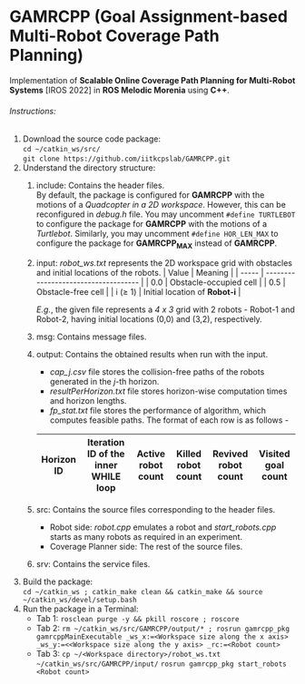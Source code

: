 # GAMRCPP (Goal Assignment-based Multi-Robot Coverage Path Planning)
Implementation of **Scalable Online Coverage Path Planning for Multi-Robot Systems** [IROS 2022] in **ROS Melodic Morenia** using **C++**.

###### Instructions:

1.  Download the source code package:<br/> 
    `cd ~/catkin_ws/src/`<br/> 
    `git clone https://github.com/iitkcpslab/GAMRCPP.git`
2.  Understand the directory structure:<br/> 
    1.  include: Contains the header files.<br/> 
        By default, the package is configured for **GAMRCPP** with the motions of a *Quadcopter in a 2D workspace*. However, this can be reconfigured in *debug.h* file. You may uncomment `#define TURTLEBOT` to configure the package for **GAMRCPP** with the motions of a *Turtlebot*. Similarly, you may uncomment `#define HOR_LEN_MAX` to configure the package for **GAMRCPP<sub>MAX</sub>** instead of **GAMRCPP**. 
    2.  input: *robot_ws.txt* represents the 2D workspace grid with obstacles and initial locations of the robots. 
         | Value      | Meaning                              |
         | -----      | ------------------------------------ |
         | 0.0        | Obstacle-occupied cell               |
         | 0.5        | Obstacle-free cell                   |
         | i (&ge; 1) | Initial location of **Robot-i**      |

        *E.g.*, the given file represents a *4 x 3* grid with 2 robots - Robot-1 and Robot-2, having initial locations (0,0) and (3,2), respectively. 
    3.  msg: Contains message files. 
    4.  output: Contains the obtained results when run with the input. 
        * *cap_j.csv* file stores the collision-free paths of the robots generated in the *j*-th horizon. 
        * *resultPerHorizon.txt* file stores horizon-wise computation times and horizon lengths. 
        * *fp_stat.txt* file stores the performance of algorithm, which computes feasible paths. The format of each row is as follows -<br/> 

        | Horizon ID | Iteration ID of the inner WHILE loop | Active robot count | Killed robot count | Revived robot count | Visited goal count |
        | ---------- | ------------------------------------ | ------------------ | ------------------ | ------------------- | ------------------ |
    5.  src: Contains the source files corresponding to the header files. 
        * Robot side: *robot.cpp* emulates a robot and *start_robots.cpp* starts as many robots as required in an experiment. 
        * Coverage Planner side: The rest of the source files. 
    6.  srv: Contains the service files. 
3.  Build the package:<br/> 
    `cd ~/catkin_ws ; catkin_make clean && catkin_make && source ~/catkin_ws/devel/setup.bash`
4.  Run the package in a Terminal:
    -   Tab 1:
        `rosclean purge -y && pkill roscore ; roscore`
    -   Tab 2:
        `rm ~/catkin_ws/src/GAMRCPP/output/* ; rosrun gamrcpp_pkg gamrcppMainExecutable _ws_x:=<Workspace size along the x axis> _ws_y:=<<Workspace size along the y axis> _rc:=<Robot count>`
    -   Tab 3:
        `cp ~/<Workspace directory>/robot_ws.txt ~/catkin_ws/src/GAMRCPP/input/`
        `rosrun gamrcpp_pkg start_robots <Robot count>`
